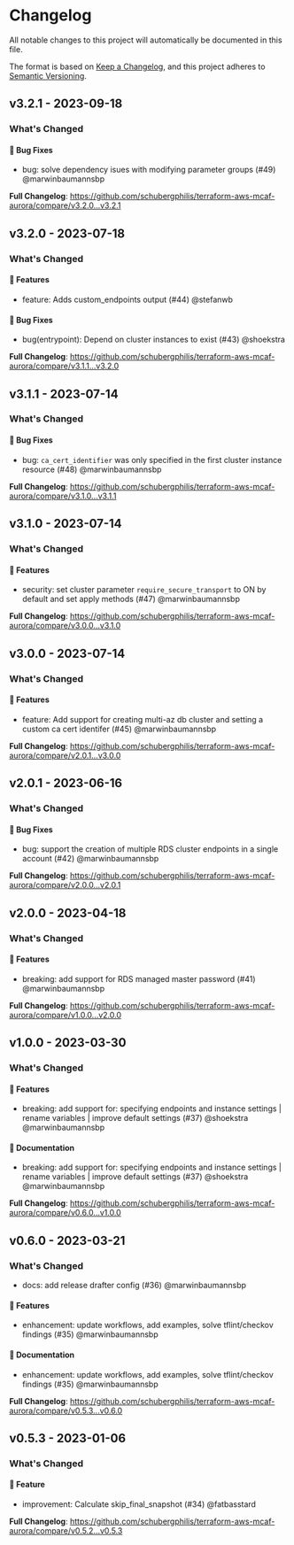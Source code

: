 # Changelog

All notable changes to this project will automatically be documented in this file.

The format is based on [Keep a Changelog](https://keepachangelog.com/en/1.0.0/),
and this project adheres to [Semantic Versioning](https://semver.org/spec/v2.0.0.html).

## v3.2.1 - 2023-09-18

### What's Changed

#### 🐛 Bug Fixes

- bug: solve dependency isues with modifying parameter groups (#49) @marwinbaumannsbp

**Full Changelog**: https://github.com/schubergphilis/terraform-aws-mcaf-aurora/compare/v3.2.0...v3.2.1

## v3.2.0 - 2023-07-18

### What's Changed

#### 🚀 Features

- feature: Adds custom_endpoints output (#44) @stefanwb

#### 🐛 Bug Fixes

- bug(entrypoint): Depend on cluster instances to exist (#43) @shoekstra

**Full Changelog**: https://github.com/schubergphilis/terraform-aws-mcaf-aurora/compare/v3.1.1...v3.2.0

## v3.1.1 - 2023-07-14

### What's Changed

#### 🐛 Bug Fixes

- bug:  `ca_cert_identifier` was only specified in the first cluster instance resource (#48) @marwinbaumannsbp

**Full Changelog**: https://github.com/schubergphilis/terraform-aws-mcaf-aurora/compare/v3.1.0...v3.1.1

## v3.1.0 - 2023-07-14

### What's Changed

#### 🚀 Features

- security: set cluster parameter `require_secure_transport` to ON by default and set apply methods (#47) @marwinbaumannsbp

**Full Changelog**: https://github.com/schubergphilis/terraform-aws-mcaf-aurora/compare/v3.0.0...v3.1.0

## v3.0.0 - 2023-07-14

### What's Changed

#### 🚀 Features

- feature: Add support for creating multi-az db cluster and setting a custom ca cert identifer (#45) @marwinbaumannsbp

**Full Changelog**: https://github.com/schubergphilis/terraform-aws-mcaf-aurora/compare/v2.0.1...v3.0.0

## v2.0.1 - 2023-06-16

### What's Changed

#### 🐛 Bug Fixes

- bug: support the creation of multiple RDS cluster endpoints in a single account (#42) @marwinbaumannsbp

**Full Changelog**: https://github.com/schubergphilis/terraform-aws-mcaf-aurora/compare/v2.0.0...v2.0.1

## v2.0.0 - 2023-04-18

### What's Changed

#### 🚀 Features

- breaking: add support for RDS managed master password (#41) @marwinbaumannsbp

**Full Changelog**: https://github.com/schubergphilis/terraform-aws-mcaf-aurora/compare/v1.0.0...v2.0.0

## v1.0.0 - 2023-03-30

### What's Changed

#### 🚀 Features

- breaking: add support for: specifying endpoints and instance settings | rename variables | improve default settings (#37) @shoekstra @marwinbaumannsbp

#### 📖 Documentation

- breaking: add support for: specifying endpoints and instance settings | rename variables | improve default settings (#37) @shoekstra @marwinbaumannsbp

**Full Changelog**: https://github.com/schubergphilis/terraform-aws-mcaf-aurora/compare/v0.6.0...v1.0.0

## v0.6.0 - 2023-03-21

### What's Changed

- docs: add release drafter config (#36) @marwinbaumannsbp

#### 🚀 Features

- enhancement: update workflows, add examples, solve tflint/checkov findings (#35) @marwinbaumannsbp

#### 📖 Documentation

- enhancement: update workflows, add examples, solve tflint/checkov findings (#35) @marwinbaumannsbp

**Full Changelog**: https://github.com/schubergphilis/terraform-aws-mcaf-aurora/compare/v0.5.3...v0.6.0

## v0.5.3 - 2023-01-06

### What's Changed

#### 🚀 Feature

- improvement: Calculate skip_final_snapshot (#34) @fatbasstard

**Full Changelog**: https://github.com/schubergphilis/terraform-aws-mcaf-aurora/compare/v0.5.2...v0.5.3
